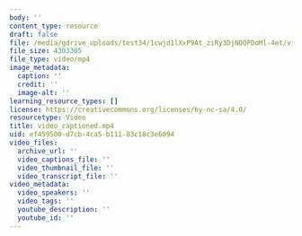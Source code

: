 ```yaml
---
body: ''
content_type: resource
draft: false
file: /media/gdrive_uploads/test34/1cwjd1lXxP9At_ziRy3DjNOOPDoMl-4et/video_captioned.mp4
file_size: 4303305
file_type: video/mp4
image_metadata:
  caption: ''
  credit: ''
  image-alt: ''
learning_resource_types: []
license: https://creativecommons.org/licenses/by-nc-sa/4.0/
resourcetype: Video
title: video_captioned.mp4
uid: ef459500-d7cb-4ca5-b111-83c18c3e6094
video_files:
  archive_url: ''
  video_captions_file: ''
  video_thumbnail_file: ''
  video_transcript_file: ''
video_metadata:
  video_speakers: ''
  video_tags: ''
  youtube_description: ''
  youtube_id: ''
---
```

